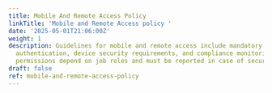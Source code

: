 ```yaml
---
title: Mobile And Remote Access Policy
linkTitle: 'Mobile and Remote Access policy '
date: '2025-05-01T21:06:00Z'
weight: 1
description: Guidelines for mobile and remote access include mandatory VPN use, multi-factor
  authentication, device security requirements, and compliance monitoring. Access
  permissions depend on job roles and must be reported in case of security incidents.
draft: false
ref: mobile-and-remote-access-policy
---
```


